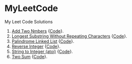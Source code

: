 # MyLeetCode
My Leet Code Solutions


1) [Add Two Nmbers](https://leetcode.com/problems/add-two-numbers/) {[Code](AddTwoNumbers/v1.py)}.
1) [Longest Substring Without Repeating Characters](https://leetcode.com/problems/longest-substring-without-repeating-characters/) {[Code](LongestSubstringWithoutRepeatingCharacters/v1.py)}.
1) [Palindrome Linked List](https://leetcode.com/problems/palindrome-linked-list/) {[Code](PalindromeLinkedList/v1.py)}.
1) [Reverse Integer](https://leetcode.com/problems/reverse-integer/) {[Code](ReverseInteger/v1.py)}.
1) [String to Integer (atoi)](https://leetcode.com/problems/string-to-integer-atoi/) {[Code](StringtoInteger(atoi)/v1.py)}.
1) [Two Sum](https://leetcode.com/problems/two-sum/) {[Code](TwoSum/v1.py)}.
